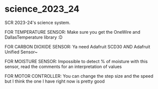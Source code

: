 # science_2023_24
SCR 2023-24's science system.

FOR TEMPERATURE SENSOR:
Make sure you get the OneWire and DallasTemperature library :D

FOR CARBON DIOXIDE SENSOR: 
Ya need Adafruit SCD30
AND Adafruit Unified Sensor~

FOR MOISTURE SENSOR: Impossible to detect % of moisture with this sensor, read the comments for an interpretation of values

FOR MOTOR CONTROLLER:
You can change the step size and the speed but I think the one I have right now is pretty good
